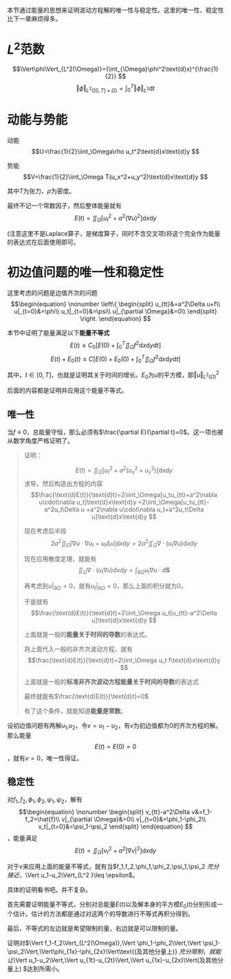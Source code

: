 本节通过能量的思想来证明波动方程解的唯一性与稳定性。这里的唯一性、稳定性比下一章麻烦得多。

# $L^2$范数

$$\Vert\phi\Vert_{L^2(\Omega)}=(\int_{\Omega}\phi^2\text{d}x)^{\frac{1}{2}} $$
$$\Vert\phi\Vert_{L^2([0,T]\times\Omega)}=\int_0^T \Vert\phi\Vert_{L^2}\text{d}t$$

# 动能与势能

动能$$U=\frac{1}{2}\iint_\Omega\rho u_t^2\text{d}x\text{d}y $$

势能$$V=\frac{1}{2}\iint_\Omega T(u_x^2+u_y^2)\text{d}x\text{d}y $$

其中$T$为张力，$\rho$为密度。

最终不记一个常数因子，然后整体能量就有$$E(t)=\iint_\Omega[u_t^2+a^2(\nabla u)^2]\text{d}x\text{d}y $$

(注意这里不是Laplace算子，是梯度算子，同时不含交叉项)将这个完全作为能量的表达式在后面使用即可。

# 初边值问题的唯一性和稳定性

这里考虑的问题是边值齐次的问题$$\begin{equation}
    \nonumber
    \left\{
    \begin{split}
        u_{tt}&=a^2\Delta u+f\\
        u|_{t=0}&=\phi\\
        u_t|_{t=0}&=\psi\\
        u|_{\partial \Omega}&=0\\
    \end{split}
    \right.
\end{equation} $$

本节中证明了能量满足以下**能量不等式**$$E(t)\leq C_0[E(0)+\int_0^T\iint_\Omega f^2\text{d}x\text{d}y\text{d}t] $$$$E(t)+E_0(t)\leq C[E(0)+E_0(0)+\int_0^T\iint_\Omega f^2\text{d}x\text{d}y\text{d}t] $$

其中，$t\in[0,T]$，也就是证明其关于时间的增长。$E_0$为$u$的平方模，即$\Vert u\Vert_{L^2(\Omega)}^2$

后面的内容都是证明并应用这个能量不等式。

## 唯一性

当$f\equiv 0$，总能量守恒，那么必须有$\frac{\partial E}{\partial t}=0$。这一项也被从数学角度严格证明了。

> 证明：
>
> $$E(t)=\iint_\Omega[u_t^2+a^2(u_x^2+u_y^2)]\text{d}x\text{d}y $$
> 求导，然后构造出方程的内容
> $$\frac{\text{d}E(t)}{\text{d}t}=2\iint_\Omega[u_tu_{tt}+a^2\nabla u\cdot\nabla u_t]\text{d}x\text{d}y =2\iint_\Omega[u_tu_{tt}-a^2u_t\Delta u +a^2\nabla u\cdot\nabla u_t+a^2u_t\Delta u]\text{d}x\text{d}y $$
>
> 现在考虑后半段$$2a^2\iint_\Omega[\nabla u\cdot\nabla u_t+u_t\Delta u]\text{d}x\text{d}y=2a^2\iint_\Omega \nabla\cdot(u_t\nabla u)\text{d}x\text{d}y $$
>
> 现在应用散度定理，就能有$$\iint_\Omega \nabla\cdot(u_t\nabla u)\text{d}x\text{d}y=\int_{\partial \Omega}u_t\nabla u\cdot\text{d}\bm{S} $$
>
> 再考虑到$u|_{\partial \Omega}=0$，就有$u_t|_{\partial \Omega}=0$，那么上面的积分就为$0$。
> 
> 于是就有$$\frac{\text{d}E(t)}{\text{d}t}=2\iint_\Omega u_t[u_{tt}-a^2\Delta u]\text{d}x\text{d}y $$
>
> 上面就是一般的**能量关于时间的导数**的表达式。
> 
> 将上面代入一般的非齐次波动方程，就有$$\frac{\text{d}E(t)}{\text{d}t}=2\iint_\Omega u_t f\text{d}x\text{d}y $$
>
> 上面就是一般的**标准非齐次波动方程能量关于时间的导数**的表达式
> 
> 最终就能有$\frac{\text{d}E(t)}{\text{d}t}=0$
>
> 有了这个条件，就能知道**能量是常数**。

设初边值问题有两解$u_1$,$u_2$，令$v=u_1-u_2$，有$v$为初边值都为$0$的齐次方程的解。那么能量$$E(t)=E(0)=0 $$，就有$v=0$，唯一性得证。

## 稳定性

对$f_1,f_2,\phi_1,\phi_2,\psi_1,\psi_2$，解有$$\begin{equation}
    \nonumber
    \begin{split}
        v_{tt}-a^2\Delta v&=f_1-f_2=\hat{f}\\
        v|_{\partial \Omega}&=0\\
        v|_{t=0}&=\phi_1-\phi_2\\
        v_t|_{t=0}&=\psi_1-\psi_2
    \end{split}
\end{equation} $$，能量满足$$E(t)=\iint_\Omega[v_t^2+a^2|\nabla v|^2]\text{d}x\text{d}y $$


对于$v$来应用上面的能量不等式，就有当$f_1,f_2,\phi_1,\phi_2,\psi_1,\psi_2 $充分接近，$\Vert u_1-u_2\Vert_{L^2 }\leq \epsilon$。

具体的证明看书吧。并不复杂。

首先需要证明能量不等式，分别对总能量$E(t)$以及解本身的平方模$E_0(t)$分别形成一个估计。估计的方法都是通过对这两个的导数进行不等式再积分得到。

最后，不等式的左边就是希望限制的量，右边就是可以限制的量。

证明对$\Vert f_1-f_2\Vert_{L^2(\Omega)},\Vert \phi_1-\phi_2\Vert,\Vert \psi_1-\psi_2\Vert,\Vert\phi_{1x}-\phi_{2x}\Vert\text{(及其他分量上)} $充分限制，就能让$\Vert u_1-u_2\Vert,\Vert u_{1t}-u_{2t}\Vert,\Vert u_{1x}-u_{2x}\Vert(及其他分量上) $达到所需小。

